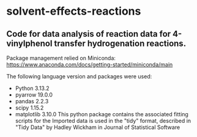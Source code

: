# solvent-effects-reactions
## Code for data analysis of reaction data for 4-vinylphenol transfer hydrogenation reactions.

Package management relied on Miniconda: https://www.anaconda.com/docs/getting-started/miniconda/main 

The following language version and packages were used:
- Python 3.13.2
- pyarrow 19.0.0
- pandas 2.2.3
- scipy 1.15.2
- matplotlib 3.10.0
This python package contains the associated fitting scripts for the 
Imported data is used in the "tidy" format, described in "Tidy Data" by Hadley Wickham in Journal of Statistical Software
